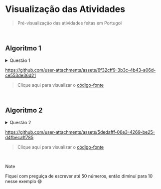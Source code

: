# Visualização das Atividades
> Pré-visualização das atividades feitas em Portugol

<br>

## Algoritmo 1

<details>
  <summary>Questão 1</summary>
  <br>
  
  Faça um algoritmo para ler a idade de 4 pessoas e imprimir a maior idade.
</details>

https://github.com/user-attachments/assets/6f32cff9-3b3c-4b43-a06d-ce553de36d21

> Clique aqui para visualizar o [código-fonte](./Algoritmo1.por)

<br>

## Algoritmo 2

<details>
  <summary>Questão 2</summary>
  <br>
  
 Escreva um algoritmo que leia 50 valores e encontre o maior e o menor deles.

</details>

https://github.com/user-attachments/assets/5dedafff-06e3-4269-be25-d4fbeca1f785

> Clique aqui para visualizar o [código-fonte](./Algoritmo2.por)

<br>

>[!NOTE]
> Fiquei com preguiça de escrever até 50 números, então diminuí para 10 nesse exemplo 😅

